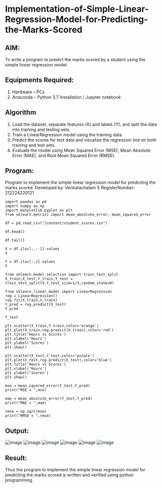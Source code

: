 # Implementation-of-Simple-Linear-Regression-Model-for-Predicting-the-Marks-Scored

## AIM:
To write a program to predict the marks scored by a student using the simple linear regression model.

## Equipments Required:
1. Hardware – PCs
2. Anaconda – Python 3.7 Installation / Jupyter notebook

## Algorithm
1. Load the dataset, separate features (X) and labels (Y), and split the data into training and testing sets.
2. Train a LinearRegression model using the training data.
3. Predict the scores for test data and visualize the regression line on both training and test sets.
4. Evaluate the model using Mean Squared Error (MSE), Mean Absolute Error (MAE), and Root Mean Squared Error (RMSE).

## Program:

Program to implement the simple linear regression model for predicting the marks scored.
Developed by: Venkatachalam S
RegisterNumber:  212224220121

```
import pandas as pd
import numpy as np
import matplotlib.pyplot as plt
from sklearn.metrics import mean_absolute_error, mean_squared_error

df = pd.read_csv("/content/student_scores.csv")

df.head()

df.tail()

X = df.iloc[:,:-1].values
X

Y = df.iloc[:,1].values
Y

from sklearn.model_selection import train_test_split
X_train,X_test,Y_train,Y_test = train_test_split(X,Y,test_size=1/3,random_state=0)

from sklearn.linear_model import LinearRegression
reg = LinearRegression()
reg.fit(X_train,Y_train)
Y_pred = reg.predict(X_test)
Y_pred

Y_test

plt.scatter(X_train,Y_train,color='orange')
plt.plot(X_train,reg.predict(X_train),color='red')
plt.title('Hours vs Scores')
plt.xlabel('Hours')
plt.ylabel('Scores')
plt.show()

plt.scatter(X_test,Y_test,color='purple')
plt.plot(X_test,reg.predict(X_test),color='blue')
plt.title('Hours vs Scores')
plt.xlabel('Hours')
plt.ylabel('Scores')
plt.show()

mse = mean_squared_error(Y_test,Y_pred)
print("MSE = ",mse)

mae = mean_absolute_error(Y_test,Y_pred)
print("MAE = ",mae)

rmse = np.sqrt(mse)
print("RMSE = ",rmse)
```

## Output:
![image](https://github.com/user-attachments/assets/1726b925-96d9-4c8c-8f51-f0063aa17459)
![image](https://github.com/user-attachments/assets/1c047017-2d05-4c58-979d-9c9381caac0a)
![image](https://github.com/user-attachments/assets/d66989de-d502-403d-837a-bec480d742fa)
![image](https://github.com/user-attachments/assets/13633238-eec9-44c3-9c2b-0db13afb522a)
![image](https://github.com/user-attachments/assets/c3d078bd-f029-41fa-9918-eff94f96f43b)
![image](https://github.com/user-attachments/assets/ec57a22a-1ee2-46bb-9074-a0101b696baf)



## Result:
Thus the program to implement the simple linear regression model for predicting the marks scored is written and verified using python programming.
